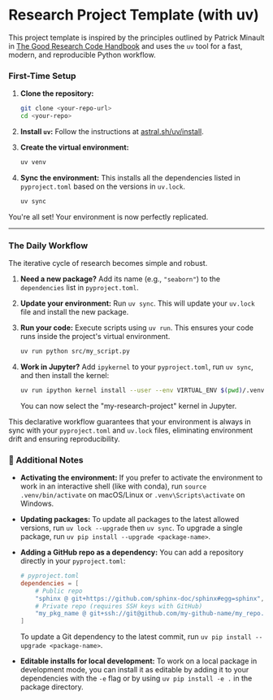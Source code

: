 # Research Project Template (with uv)

This project template is inspired by the principles outlined by Patrick Minault in [The Good Research Code Handbook](https://goodresearch.dev) and uses the `uv` tool for a fast, modern, and reproducible Python workflow.

### First-Time Setup

1.  **Clone the repository:**
    ```bash
    git clone <your-repo-url>
    cd <your-repo>
    ```

2.  **Install `uv`:**
    Follow the instructions at [astral.sh/uv/install](https://docs.astral.sh/uv/getting-started/installation).

3.  **Create the virtual environment:**
    ```bash
    uv venv
    ```

4.  **Sync the environment:**
    This installs all the dependencies listed in `pyproject.toml` based on the versions in `uv.lock`.
    ```bash
    uv sync
    ```

You're all set! Your environment is now perfectly replicated.

---

### The Daily Workflow

The iterative cycle of research becomes simple and robust.

1.  **Need a new package?** Add its name (e.g., `"seaborn"`) to the `dependencies` list in `pyproject.toml`.

2.  **Update your environment:** Run `uv sync`. This will update your `uv.lock` file and install the new package.

3.  **Run your code:** Execute scripts using `uv run`. This ensures your code runs inside the project's virtual environment.
    ```bash
    uv run python src/my_script.py
    ```

4.  **Work in Jupyter?** Add `ipykernel` to your `pyproject.toml`, run `uv sync`, and then install the kernel:
    ```bash
    uv run ipython kernel install --user --env VIRTUAL_ENV $(pwd)/.venv --name="my-research-project""
    ```
    You can now select the "my-research-project" kernel in Jupyter.

This declarative workflow guarantees that your environment is always in sync with your `pyproject.toml` and `uv.lock` files, eliminating environment drift and ensuring reproducibility.

### 🔄 Additional Notes

- **Activating the environment:** If you prefer to activate the environment to work in an interactive shell (like with conda), run `source .venv/bin/activate` on macOS/Linux or `.venv\Scripts\activate` on Windows.

- **Updating packages:** To update all packages to the latest allowed versions, run `uv lock --upgrade` then `uv sync`. To upgrade a single package, run `uv pip install --upgrade <package-name>`.

- **Adding a GitHub repo as a dependency:** You can add a repository directly in your `pyproject.toml`:
    ```toml
    # pyproject.toml
    dependencies = [
        # Public repo
        "sphinx @ git+https://github.com/sphinx-doc/sphinx#egg=sphinx",
        # Private repo (requires SSH keys with GitHub)
        "my_pkg_name @ git+ssh://git@github.com/my-github-name/my_repo.git"
    ]
    ```
    To update a Git dependency to the latest commit, run `uv pip install --upgrade <package-name>`.

- **Editable installs for local development:** To work on a local package in development mode, you can install it as editable by adding it to your dependencies with the `-e` flag or by using `uv pip install -e .` in the package directory.



